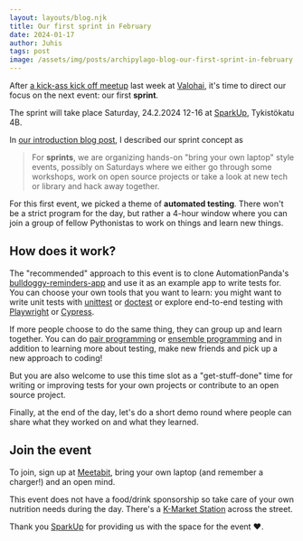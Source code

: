 ```yaml
---
layout: layouts/blog.njk
title: Our first sprint in February
date: 2024-01-17
author: Juhis
tags: post
image: /assets/img/posts/archipylago-blog-our-first-sprint-in-february.png
---
```


After [a kick-ass kick off meetup](/blog/archipylago-1-debugging-python-and-packaging) last week at [Valohai](https://valohai.com), it's time to direct our focus on the next event: our first **sprint**.

The sprint will take place Saturday, 24.2.2024 12-16 at [SparkUp](https://sparkup.businessturku.fi/en/), Tykistökatu 4B.

In [our introduction blog post](/blog/from-turku-import-archipylago), I described our sprint concept as

> For **sprints**, we are organizing hands-on "bring your own laptop" style events, possibly on Saturdays where we either go through some workshops, work on open source projects or take a look at new tech or library and hack away together.

For this first event, we picked a theme of **automated testing**. There won't be a strict program for the day, but rather a 4-hour window where you can join a group of fellow Pythonistas to work on things and learn new things.

## How does it work?

The "recommended" approach to this event is to clone AutomationPanda's [bulldoggy-reminders-app](https://github.com/AutomationPanda/bulldoggy-reminders-app) and use it as an example app to write tests for. You can choose your own tools that you want to learn: you might want to write unit tests with [unittest](https://docs.python.org/3/library/unittest.html) or [doctest](https://docs.python.org/3/library/doctest.html) or explore end-to-end testing with [Playwright](https://playwright.dev/) or [Cypress](https://www.cypress.io/).

If more people choose to do the same thing, they can group up and learn together. You can do [pair programming](https://en.wikipedia.org/wiki/Pair_programming) or [ensemble programming](https://en.wikipedia.org/wiki/Team_programming#Mob_programming) and in addition to learning more about testing, make new friends and pick up a new approach to coding!

But you are also welcome to use this time slot as a "get-stuff-done" time for writing or improving tests for your own projects or contribute to an open source project.

Finally, at the end of the day, let's do a short demo round where people can share what they worked on and what they learned.

## Join the event

To join, sign up at [Meetabit](https://meetabit.com/events/archipylago-2-february-2024-at-sparkup), bring your own laptop (and remember a charger!) and an open mind.

This event does not have a food/drink sponsorship so take care of your own nutrition needs during the day. There's a [K-Market Station](https://www.k-ruoka.fi/kauppa/k-market-station) across the street.

Thank you [SparkUp](https://sparkup.businessturku.fi/en/) for providing us with the space for the event ❤️.
